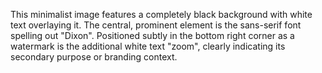 This minimalist image features a completely black background with white text overlaying it. The central, prominent element is the sans-serif font spelling out "Dixon". Positioned subtly in the bottom right corner as a watermark is the additional white text "zoom", clearly indicating its secondary purpose or branding context.